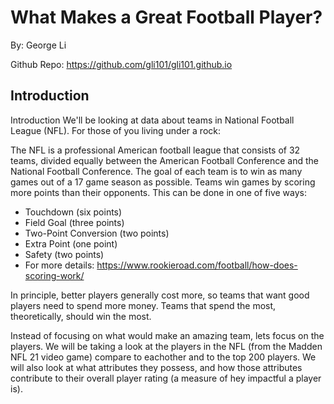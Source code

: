 # What Makes a Great Football Player?
By: George Li

Github Repo: https://github.com/gli101/gli101.github.io

## Introduction
Introduction
We'll be looking at data about teams in National Football League (NFL). For those of you living under a rock:

The NFL is a professional American football league that consists of 32 teams, divided equally between the American Football Conference and the National Football Conference. The goal of each team is to win as many games out of a 17 game season as possible. Teams win games by scoring more points than their opponents. This can be done in one of five ways:

- Touchdown (six points)
- Field Goal (three points)
- Two-Point Conversion (two points)
- Extra Point (one point)
- Safety (two points)
- For more details: https://www.rookieroad.com/football/how-does-scoring-work/

In principle, better players generally cost more, so teams that want good players need to spend more money. Teams that spend the most, theoretically, should win the most.

Instead of focusing on what would make an amazing team, lets focus on the players. We will be taking a look at the players in the NFL (from the Madden NFL 21 video game) compare to eachother and to the top 200 players. We will also look at what attributes they possess, and how those attributes contribute to their overall player rating (a measure of hey impactful a player is).
